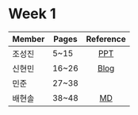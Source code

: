 # Week 1

| Member | Pages | Reference |
| --- | --- | :---: |
| 조성진 | 5~15  | [PPT](w1/minjun/w1.pptx) |
| 신현민 | 16~26 | [Blog](https://karatus.tistory.com/199) |
|   민준 | 27~38 |  |
| 배현솔 | 38~48 | [MD](w1/Baehyunsol.md) |
